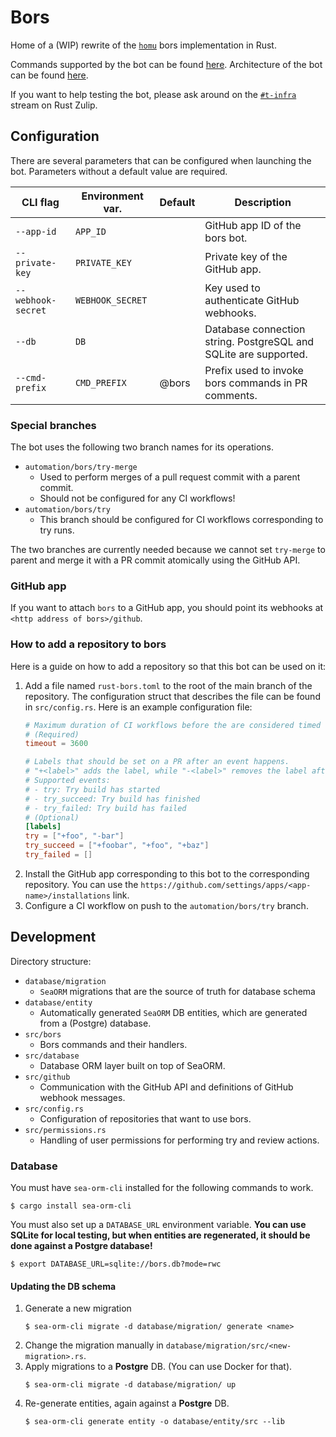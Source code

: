 # Bors
Home of a (WIP) rewrite of the [`homu`](https://github.com/rust-lang/homu) bors implementation in Rust.

Commands supported by the bot can be found [here](docs/commands.md).
Architecture of the bot can be found [here](docs/architecture.md).

If you want to help testing the bot, please ask around on the [`#t-infra`](https://rust-lang.zulipchat.com/#narrow/stream/242791-t-infra)
stream on Rust Zulip.

## Configuration
There are several parameters that can be configured when launching the bot. Parameters without a default value are
required.

| **CLI flag**       | **Environment var.** | **Default** | **Description**                                                  |
|--------------------|----------------------|-------------|------------------------------------------------------------------|
| `--app-id`         | `APP_ID`             |             | GitHub app ID of the bors bot.                                   |
| `--private-key`    | `PRIVATE_KEY`        |             | Private key of the GitHub app.                                   |
| `--webhook-secret` | `WEBHOOK_SECRET`     |             | Key used to authenticate GitHub webhooks.                        |
| `--db`             | `DB`                 |             | Database connection string. PostgreSQL and SQLite are supported. |
| `--cmd-prefix`     | `CMD_PREFIX`         | @bors       | Prefix used to invoke bors commands in PR comments.              |

### Special branches
The bot uses the following two branch names for its operations.
- `automation/bors/try-merge`
  - Used to perform merges of a pull request commit with a parent commit.
  - Should not be configured for any CI workflows!
- `automation/bors/try`
  - This branch should be configured for CI workflows corresponding to try runs.

The two branches are currently needed because we cannot set `try-merge` to parent and merge it with a PR commit
atomically using the GitHub API.

### GitHub app
If you want to attach `bors` to a GitHub app, you should point its webhooks at `<http address of bors>/github`.

### How to add a repository to bors
Here is a guide on how to add a repository so that this bot can be used on it:
1) Add a file named `rust-bors.toml` to the root of the main branch of the repository. The configuration struct that
describes the file can be found in `src/config.rs`. Here is an example configuration file:
    ```toml
    # Maximum duration of CI workflows before the are considered timed out.
    # (Required)
    timeout = 3600
   
    # Labels that should be set on a PR after an event happens.
    # "+<label>" adds the label, while "-<label>" removes the label after the event.
    # Supported events:
    # - try: Try build has started
    # - try_succeed: Try build has finished
    # - try_failed: Try build has failed
    # (Optional)
    [labels]
    try = ["+foo", "-bar"]
    try_succeed = ["+foobar", "+foo", "+baz"]
    try_failed = []
    ```
2) Install the GitHub app corresponding to this bot to the corresponding repository. You can use the
`https://github.com/settings/apps/<app-name>/installations` link.
3) Configure a CI workflow on push to the `automation/bors/try` branch.

## Development
Directory structure:
- `database/migration`
  - `SeaORM` migrations that are the source of truth for database schema
- `database/entity`
  - Automatically generated `SeaORM` DB entities, which are generated from a (Postgre) database.
- `src/bors`
  - Bors commands and their handlers.
- `src/database`
  - Database ORM layer built on top of SeaORM.
- `src/github`
  - Communication with the GitHub API and definitions of GitHub webhook messages.
- `src/config.rs`
  - Configuration of repositories that want to use bors.
- `src/permissions.rs`
  - Handling of user permissions for performing try and review actions.

### Database
You must have `sea-orm-cli` installed for the following commands to work.
```console
$ cargo install sea-orm-cli
```

You must also set up a `DATABASE_URL` environment variable. **You can use SQLite for local testing,
but when entities are regenerated, it should be done against a Postgre database!**
```console
$ export DATABASE_URL=sqlite://bors.db?mode=rwc
```

#### Updating the DB schema
1) Generate a new migration
    ```console
    $ sea-orm-cli migrate -d database/migration/ generate <name>
    ```
2) Change the migration manually in `database/migration/src/<new-migration>.rs`.
3) Apply migrations to a **Postgre** DB. (You can use Docker for that).
    ```console
    $ sea-orm-cli migrate -d database/migration/ up
    ```
4) Re-generate entities, again against a **Postgre** DB.
    ```console
    $ sea-orm-cli generate entity -o database/entity/src --lib
    ```
